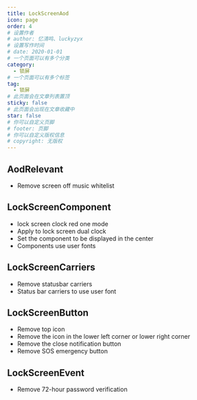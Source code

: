 ```yaml
---
title: LockScreenAod
icon: page
order: 4
# 设置作者
# author: 忆清鸣、luckyzyx
# 设置写作时间
# date: 2020-01-01
# 一个页面可以有多个分类
category:
  - 锁屏
# 一个页面可以有多个标签
tag:
  - 锁屏
# 此页面会在文章列表置顶
sticky: false
# 此页面会出现在文章收藏中
star: false
# 你可以自定义页脚
# footer: 页脚
# 你可以自定义版权信息
# copyright: 无版权
---
```


## AodRelevant

- Remove screen off music whitelist

## LockScreenComponent

- lock screen clock red one mode
- Apply to lock screen dual clock
- Set the component to be displayed in the center
- Components use user fonts

## LockScreenCarriers

- Remove statusbar carriers
- Status bar carriers to use user font

## LockScreenButton

- Remove top icon
- Remove the icon in the lower left corner or lower right corner
- Remove the close notification button
- Remove SOS emergency button

## LockScreenEvent

- Remove 72-hour password verification
